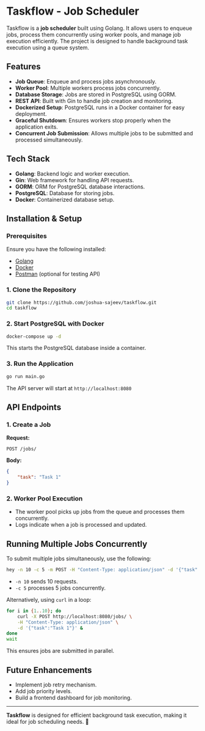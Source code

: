 # Taskflow - Job Scheduler

Taskflow is a **job scheduler** built using Golang. It allows users to enqueue jobs, process them concurrently using worker pools, and manage job execution efficiently. The project is designed to handle background task execution using a queue system.

## Features
- **Job Queue**: Enqueue and process jobs asynchronously.
- **Worker Pool**: Multiple workers process jobs concurrently.
- **Database Storage**: Jobs are stored in PostgreSQL using GORM.
- **REST API**: Built with Gin to handle job creation and monitoring.
- **Dockerized Setup**: PostgreSQL runs in a Docker container for easy deployment.
- **Graceful Shutdown**: Ensures workers stop properly when the application exits.
- **Concurrent Job Submission**: Allows multiple jobs to be submitted and processed simultaneously.

## Tech Stack
- **Golang**: Backend logic and worker execution.
- **Gin**: Web framework for handling API requests.
- **GORM**: ORM for PostgreSQL database interactions.
- **PostgreSQL**: Database for storing jobs.
- **Docker**: Containerized database setup.

## Installation & Setup
### Prerequisites
Ensure you have the following installed:
- [Golang](https://go.dev/)
- [Docker](https://www.docker.com/)
- [Postman](https://www.postman.com/) (optional for testing API)

### 1. Clone the Repository
```bash
git clone https://github.com/joshua-sajeev/taskflow.git
cd taskflow
```

### 2. Start PostgreSQL with Docker
```bash
docker-compose up -d
```
This starts the PostgreSQL database inside a container.

### 3. Run the Application
```bash
go run main.go
```
The API server will start at `http://localhost:8080`

## API Endpoints
### 1. Create a Job
**Request:**
```http
POST /jobs/
```
**Body:**
```json
{
    "task": "Task 1"
}
```

### 2. Worker Pool Execution
- The worker pool picks up jobs from the queue and processes them concurrently.
- Logs indicate when a job is processed and updated.

## Running Multiple Jobs Concurrently
To submit multiple jobs simultaneously, use the following:
```bash
hey -n 10 -c 5 -m POST -H "Content-Type: application/json" -d '{"task":"Task 1"}' http://localhost:8080/jobs/
```
- `-n 10` sends 10 requests.
- `-c 5` processes 5 jobs concurrently.

Alternatively, using `curl` in a loop:
```bash
for i in {1..10}; do
    curl -X POST http://localhost:8080/jobs/ \
    -H "Content-Type: application/json" \
    -d '{"task":"Task 1"}' &
done
wait
```
This ensures jobs are submitted in parallel.

## Future Enhancements
- Implement job retry mechanism.
- Add job priority levels.
- Build a frontend dashboard for job monitoring.

---

**Taskflow** is designed for efficient background task execution, making it ideal for job scheduling needs. 🚀

